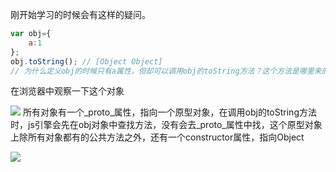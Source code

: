 刚开始学习的时候会有这样的疑问。  
```js
var obj={
    a:1
};
obj.toString(); // [Object Object]
// 为什么定义obj的时候只有a属性，但却可以调用obj的toString方法？这个方法是哪里来的？
```
在浏览器中观察一下这个对象

![](https://user-gold-cdn.xitu.io/2019/12/2/16ec60b414e0d1c2?w=442&h=352&f=png&s=29232)
所有对象有一个_proto_属性，指向一个原型对象，在调用obj的toString方法时，js引擎会先在obj对象中查找方法，没有会去_proto_属性中找，这个原型对象上除所有对象都有的公共方法之外，还有一个constructor属性，指向Object

![](https://user-gold-cdn.xitu.io/2019/12/2/16ec61845b3db88d?w=286&h=65&f=png&s=3665)